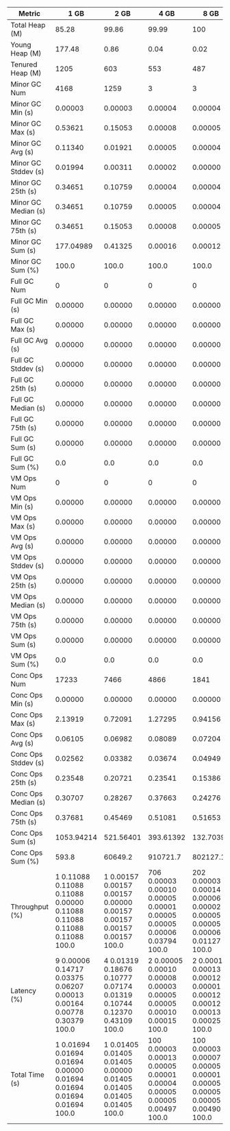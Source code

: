 | Metric | 1 GB | 2 GB | 4 GB | 8 GB |
|------|----|----|----|----|
| Total Heap (M) | 85.28 | 99.86 | 99.99 | 100 |
| Young Heap (M) | 177.48 | 0.86 | 0.04 | 0.02 |
| Tenured Heap (M) | 1205 | 603 | 553 | 487 |
| Minor GC Num | 4168 | 1259 | 3 | 3 |
| Minor GC Min (s) | 0.00003 | 0.00003 | 0.00004 | 0.00004 |
| Minor GC Max (s) | 0.53621 | 0.15053 | 0.00008 | 0.00005 |
| Minor GC Avg (s) | 0.11340 | 0.01921 | 0.00005 | 0.00004 |
| Minor GC Stddev (s) | 0.01994 | 0.00311 | 0.00002 | 0.00000 |
| Minor GC 25th (s) | 0.34651 | 0.10759 | 0.00004 | 0.00004 |
| Minor GC Median (s) | 0.34651 | 0.10759 | 0.00005 | 0.00004 |
| Minor GC 75th (s) | 0.34651 | 0.15053 | 0.00008 | 0.00005 |
| Minor GC Sum (s) | 177.04989 | 0.41325 | 0.00016 | 0.00012 |
| Minor GC Sum (%) | 100.0 | 100.0 | 100.0 | 100.0 |
| Full GC Num | 0 | 0 | 0 | 0 |
| Full GC Min (s) | 0.00000 | 0.00000 | 0.00000 | 0.00000 |
| Full GC Max (s) | 0.00000 | 0.00000 | 0.00000 | 0.00000 |
| Full GC Avg (s) | 0.00000 | 0.00000 | 0.00000 | 0.00000 |
| Full GC Stddev (s) | 0.00000 | 0.00000 | 0.00000 | 0.00000 |
| Full GC 25th (s) | 0.00000 | 0.00000 | 0.00000 | 0.00000 |
| Full GC Median (s) | 0.00000 | 0.00000 | 0.00000 | 0.00000 |
| Full GC 75th (s) | 0.00000 | 0.00000 | 0.00000 | 0.00000 |
| Full GC Sum (s) | 0.00000 | 0.00000 | 0.00000 | 0.00000 |
| Full GC Sum (%) | 0.0 | 0.0 | 0.0 | 0.0 |
| VM Ops Num | 0 | 0 | 0 | 0 |
| VM Ops Min (s) | 0.00000 | 0.00000 | 0.00000 | 0.00000 |
| VM Ops Max (s) | 0.00000 | 0.00000 | 0.00000 | 0.00000 |
| VM Ops Avg (s) | 0.00000 | 0.00000 | 0.00000 | 0.00000 |
| VM Ops Stddev (s) | 0.00000 | 0.00000 | 0.00000 | 0.00000 |
| VM Ops 25th (s) | 0.00000 | 0.00000 | 0.00000 | 0.00000 |
| VM Ops Median (s) | 0.00000 | 0.00000 | 0.00000 | 0.00000 |
| VM Ops 75th (s) | 0.00000 | 0.00000 | 0.00000 | 0.00000 |
| VM Ops Sum (s) | 0.00000 | 0.00000 | 0.00000 | 0.00000 |
| VM Ops Sum (%) | 0.0 | 0.0 | 0.0 | 0.0 |
| Conc Ops Num | 17233 | 7466 | 4866 | 1841 |
| Conc Ops Min (s) | 0.00000 | 0.00000 | 0.00000 | 0.00000 |
| Conc Ops Max (s) | 2.13919 | 0.72091 | 1.27295 | 0.94156 |
| Conc Ops Avg (s) | 0.06105 | 0.06982 | 0.08089 | 0.07204 |
| Conc Ops Stddev (s) | 0.02562 | 0.03382 | 0.03674 | 0.04949 |
| Conc Ops 25th (s) | 0.23548 | 0.20721 | 0.23541 | 0.15386 |
| Conc Ops Median (s) | 0.30707 | 0.28267 | 0.37663 | 0.24276 |
| Conc Ops 75th (s) | 0.37681 | 0.45469 | 0.51081 | 0.51653 |
| Conc Ops Sum (s) | 1053.94214 | 521.56401 | 393.61392 | 132.70390 |
| Conc Ops Sum (%) | 593.8 | 60649.2 | 910721.7 | 802127.1 |
| Throughput (%) | 1	0.11088	0.11088	0.11088	0.00000	0.11088	0.11088	0.11088	0.11088	100.0 | 1	0.00157	0.00157	0.00157	0.00000	0.00157	0.00157	0.00157	0.00157	100.0 | 706	0.00003	0.00010	0.00005	0.00001	0.00005	0.00005	0.00006	0.03794	100.0 | 202	0.00003	0.00014	0.00006	0.00002	0.00005	0.00005	0.00006	0.01127	100.0 |
| Latency (%) | 9	0.00006	0.14717	0.03375	0.06207	0.00013	0.00164	0.00778	0.30379	100.0 | 4	0.01319	0.18676	0.10777	0.07174	0.01319	0.10744	0.12370	0.43109	100.0 | 2	0.00005	0.00010	0.00008	0.00003	0.00005	0.00005	0.00010	0.00015	100.0 | 2	0.00012	0.00013	0.00012	0.00001	0.00012	0.00012	0.00013	0.00025	100.0 |
| Total Time (s) | 1	0.01694	0.01694	0.01694	0.00000	0.01694	0.01694	0.01694	0.01694	100.0 | 1	0.01405	0.01405	0.01405	0.00000	0.01405	0.01405	0.01405	0.01405	100.0 | 100	0.00003	0.00013	0.00005	0.00001	0.00004	0.00005	0.00005	0.00497	100.0 | 100	0.00003	0.00007	0.00005	0.00001	0.00005	0.00005	0.00005	0.00490	100.0 |
